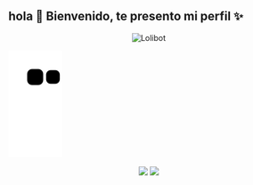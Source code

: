 ## hola 👋 Bienvenido, te presento mi perfil ✨

<p align="center"><img title="Lolibot" src="https://telegra.ph/file/24a4c7f209e59e40e6334.gif"></p>

<p align="center">
<Vid src="https://telegra.ph/file/7aa767620418047837a23.mp4" alt="The-LoliBot-MD" width="900"/>
</p>

![Snake animation](https://github.com/GataNina-Li/GataNina-Li/blob/output/github-contribution-grid-snake.svg)
</div>

<!--
**elrebelde21/elrebelde21** is a ✨ _special_ ✨ repository because its `README.md` (this file) appears on your GitHub profile.

Here are some ideas to get you started:

- 🔭 I’m currently working on ...
- 🌱 I’m currently learning ...
- 👯 I’m looking to collaborate on ...
- 🤔 I’m looking for help with ...
- 💬 Ask me about ...
- 📫 How to reach me: ...
- 😄 Pronouns: ...
- ⚡ Fun fact: ...
-->

<div align="center"> 
<a href="https://facebook.com/groups/872989990425789/" target="_blank"><img src="https://img.shields.io/badge/Facebook-1877F2?style=for-the-badge&logo=facebook&logoColor=white" target="_blank"></a>
<a href="https://www.youtube.com/@TheLoliBot-MD" target="_blank"><img src="https://img.shields.io/badge/YouTube-FF0000?style=for-the-badge&logo=youtube&logoColor=white" target="_blank"></a>
</div>
